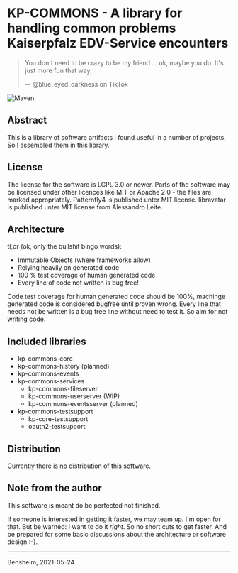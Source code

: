 # KP-COMMONS - A library for handling common problems Kaiserpfalz EDV-Service encounters

> You don't need to be crazy to be my friend ... ok, maybe you do. It's just more fun that way.
>
> -- @blue_eyed_darkness on TikTok

![Maven](https://github.com/Paladins-Inn/kp-commons/workflows/CI/badge.svg)

## Abstract
This is a library of software artifacts I found useful in a number of projects. So I assembled them in this library.


## License
The license for the software is LGPL 3.0 or newer. Parts of the software may be licensed under other licences like MIT
or Apache 2.0 - the files are marked appropriately. 
Patternfly4 is published unter MIT license.
libravatar is published unter MIT license from Alessandro Leite.

## Architecture

tl;dr (ok, only the bullshit bingo words):
- Immutable Objects (where frameworks allow)
- Relying heavily on generated code
- 100 % test coverage of human generated code
- Every line of code not written is bug free!

Code test coverage for human generated code should be 100%, machinge generated code is considered bugfree until proven
wrong. Every line that needs not be written is a bug free line without need to test it. So aim for not writing code.


## Included libraries

* kp-commons-core
* kp-commons-history (planned)
* kp-commons-events
* kp-commons-services
  * kp-commons-fileserver
  * kp-commons-userserver (WIP)
  * kp-commons-eventsserver (planned)
* kp-commons-testsupport
  * kp-core-testsupport
  * oauth2-testsupport


## Distribution
Currently there is no distribution of this software.


## Note from the author
This software is meant do be perfected not finished.

If someone is interested in getting it faster, we may team up. I'm open for that. But be warned: I want to do it 
_right_. So no short cuts to get faster. And be prepared for some basic discussions about the architecture or software 
design :-).

---
Bensheim, 2021-05-24
